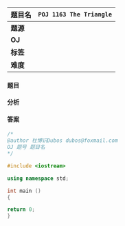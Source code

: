 |题目名|`POJ 1163 The Triangle`|  
|---|---|  
|**题源**||  
|**OJ**|[]()|  
|**标签**||  
|**难度**||  

#### 题目
#### 分析 
#### 答案
```cpp
/* 	
@author 杜博识Dubos dubos@foxmail.com
OJ 题号 题目名 
*/

#include <iostream>

using namespace std;

int main ()
{

return 0;
}
```
